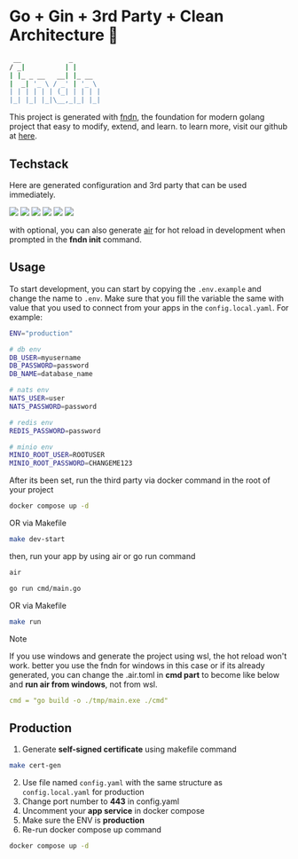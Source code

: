 # Go + Gin + 3rd Party + Clean Architecture 🤯

```bash
 __            _
/ _|          | |
| |_ _ __   __| |_ __
|  _| '_ \ / _' | '_ \
| | | | | | (_| | | | |
|_| |_| |_|\__,_|_| |_|
```

This project is generated with [fndn](https://github.com/Daffadon/fndn), the foundation for modern golang project that easy to modify, extend, and learn. to learn more, visit our github at [here](https://github.com/Daffadon/fndn).

## Techstack

Here are generated configuration and 3rd party that can be used immediately.

![](https://img.shields.io/badge/gin-3997AA?style=for-the-badge&logo=gin&logoColor=white)
![](https://img.shields.io/badge/PostgreSQL-316192?style=for-the-badge&logo=postgresql&logoColor=white)
![](https://img.shields.io/badge/nats-2DACE1?style=for-the-badge&logo=nats&logoColor=white)
![](https://img.shields.io/badge/redis-%23DD0031.svg?&style=for-the-badge&logo=redis&logoColor=white)
![](https://img.shields.io/badge/minio-C8324D?style=for-the-badge&logo=nats&logoColor=white)
![](https://img.shields.io/badge/Docker-2CA5E0?style=for-the-badge&logo=docker&logoColor=white)

with optional, you can also generate [air](https://github.com/air-verse/air) for hot reload in development when prompted in the **fndn init** command.

## Usage

To start development, you can start by copying the `.env.example` and change the name to `.env`. Make sure that you fill the variable the same with value that you used to connect from your apps in the `config.local.yaml`. For example:

```bash
ENV="production"

# db env
DB_USER=myusername
DB_PASSWORD=password
DB_NAME=database_name

# nats env
NATS_USER=user
NATS_PASSWORD=password

# redis env
REDIS_PASSWORD=password

# minio env
MINIO_ROOT_USER=ROOTUSER
MINIO_ROOT_PASSWORD=CHANGEME123
```

After its been set, run the third party via docker command in the root of your project

```bash
docker compose up -d
```

OR via Makefile

```bash
make dev-start
```

then, run your app by using air or go run command

```bash
air
```

```bash
go run cmd/main.go
```

OR via Makefile

```bash
make run
```

> [!NOTE]
> If you use windows and generate the project using wsl, the hot reload won't work. better you use the fndn for windows in this case or if its already generated, you can change the .air.toml in **cmd part** to become like below and **run air from windows**, not from wsl.
>
> ```yml
> cmd = "go build -o ./tmp/main.exe ./cmd"
> ```

## Production

1. Generate **self-signed certificate** using makefile command

```bash
make cert-gen
```

2. Use file named `config.yaml` with the same structure as `config.local.yaml` for production
3. Change port number to **443** in config.yaml
4. Uncomment your **app service** in docker compose
5. Make sure the ENV is **production**
6. Re-run docker compose up command

```bash
docker compose up -d
```